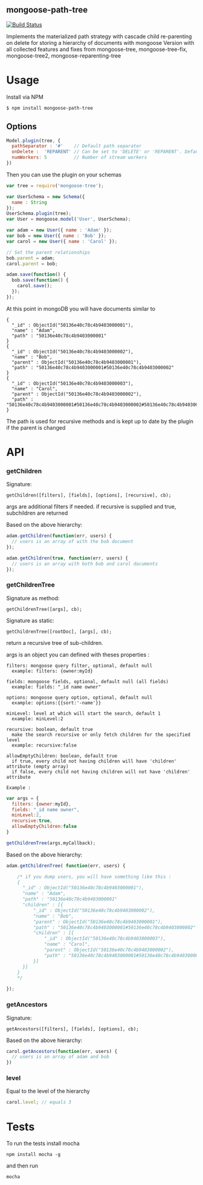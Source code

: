## mongoose-path-tree
[![Build Status](https://travis-ci.org/swayf/mongoose-path-tree.png)](https://travis-ci.org/swayf/mongoose-path-tree)

Implements the materialized path strategy with cascade child re-parenting on delete for storing a hierarchy of documents with mongoose
Version with all collected features and fixes from mongoose-tree, mongoose-tree-fix, mongoose-tree2, mongoose-reparenting-tree

# Usage

Install via NPM

    $ npm install mongoose-path-tree

## Options

```javascript
Model.plugin(tree, {
  pathSeparator : '#'    // Default path separator
  onDelete :  'REPARENT' // Can be set to 'DELETE' or 'REPARENT'. Default: 'REPARENT'
  numWorkers: 5          // Number of stream workers
})
```

Then you can use the plugin on your schemas

```javascript
var tree = require('mongoose-tree');

var UserSchema = new Schema({
  name : String
});
UserSchema.plugin(tree);
var User = mongoose.model('User', UserSchema);

var adam = new User({ name : 'Adam' });
var bob = new User({ name : 'Bob' });
var carol = new User({ name : 'Carol' });

// Set the parent relationships
bob.parent = adam;
carol.parent = bob;

adam.save(function() {
  bob.save(function() {
    carol.save();
  });
});
```

At this point in mongoDB you will have documents similar to

    {
      "_id" : ObjectId("50136e40c78c4b9403000001"),
      "name" : "Adam",
      "path" : "50136e40c78c4b9403000001"
    }
    {
      "_id" : ObjectId("50136e40c78c4b9403000002"),
      "name" : "Bob",
      "parent" : ObjectId("50136e40c78c4b9403000001"),
      "path" : "50136e40c78c4b9403000001#50136e40c78c4b9403000002"
    }
    {
      "_id" : ObjectId("50136e40c78c4b9403000003"),
      "name" : "Carol",
      "parent" : ObjectId("50136e40c78c4b9403000002"),
      "path" : "50136e40c78c4b9403000001#50136e40c78c4b9403000002#50136e40c78c4b9403000003"
    }

The path is used for recursive methods and is kept up to date by the plugin if the parent is changed

# API

### getChildren

Signature:

    getChildren([filters], [fields], [options], [recursive], cb);

args are additional filters if needed.
if recursive is supplied and true, subchildren are returned

Based on the above hierarchy:

```javascript
adam.getChildren(function(err, users) {
  // users is an array of with the bob document
});

adam.getChildren(true, function(err, users) {
  // users is an array with both bob and carol documents
});
```

### getChildrenTree

Signature as method:

    getChildrenTree([args], cb);

Signature as static:

    getChildrenTree([rootDoc], [args], cb);

return a recursive tree of sub-children.

args is an object you can defined with theses properties :

    filters: mongoose query filter, optional, default null
      example: filters: {owner:myId}

    fields: mongoose fields, optional, default null (all fields)
      example: fields: "_id name owner"

    options: mongoose query option, optional, default null
      example: options:{{sort:'-name'}}

    minLevel: level at which will start the search, default 1
      example: minLevel:2

    recursive: boolean, default true
      make the search recursive or only fetch children for the specified level
      example: recursive:false

    allowEmptyChildren: boolean, default true
      if true, every child not having children will have 'children' attribute (empty array)
      if false, every child not having children will not have 'children' attribute

    Example :

```javascript
var args = {
  filters: {owner:myId},
  fields: "_id name owner",
  minLevel:2,
  recursive:true,
  allowEmptyChildren:false
}

getChildrenTree(args,myCallback);
```

Based on the above hierarchy:

```javascript
adam.getChildrenTree( function(err, users) {

    /* if you dump users, you will have something like this :
    {
      "_id" : ObjectId("50136e40c78c4b9403000001"),
      "name" : "Adam",
      "path" : "50136e40c78c4b9403000001"
      "children" : [{
          "_id" : ObjectId("50136e40c78c4b9403000002"),
          "name" : "Bob",
          "parent" : ObjectId("50136e40c78c4b9403000001"),
          "path" : "50136e40c78c4b9403000001#50136e40c78c4b9403000002"
          "children" : [{
              "_id" : ObjectId("50136e40c78c4b9403000003"),
              "name" : "Carol",
              "parent" : ObjectId("50136e40c78c4b9403000002"),
              "path" : "50136e40c78c4b9403000001#50136e40c78c4b9403000002#50136e40c78c4b9403000003"
          }]
      }]
    }
    */

});

```

### getAncestors

Signature:

    getAncestors([filters], [fields], [options], cb);

Based on the above hierarchy:

```javascript
carol.getAncestors(function(err, users) {
  // users is an array of adam and bob
})
```

### level

Equal to the level of the hierarchy

```javascript
carol.level; // equals 3
```

# Tests

To run the tests install mocha

    npm install mocha -g

and then run

    mocha


